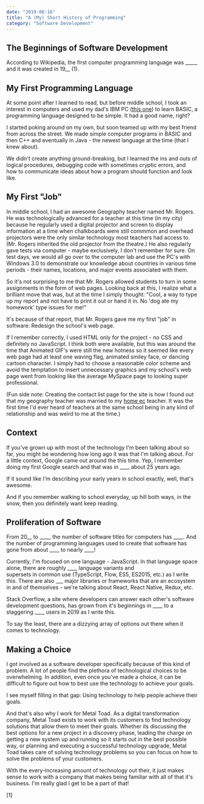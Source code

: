 ```yaml
---
date: "2019-08-16"
title: "A (My) Short History of Programming"
category: "Software Development"
---
```


## The Beginnings of Software Development
According to Wikipedia, the first computer programming language was _____ and it was created in 19__ (1).



## My First Programming Language
At some point after I learned to read, but before middle school, 
I took an interest in computers and used my dad's IBM PC ([this one]()) to 
learn BASIC, a programming language designed to be simple. It had a good name, right?

I started poking around on my own, but soon teamed up with my best friend from across the street.
We made simple computer programs in BASIC and then C++ and eventually in Java - the newest language
at the time (that I knew about).

We didn't create anything ground-breaking, but I learned the ins and outs of logical procedures, 
debugging code with sometimes cryptic errors, and how to communicate ideas about how a program 
should function and look like.

## My First "Job"
In middle school, I had an awesome Geography teacher named Mr. Rogers. He was technologically advanced for a
teacher at this time (in my city) because he regularly used a digital projector and screen to display
information at a time when chalkboards were still commmon and overhead projectors were the only similar technology
most teachers had access to. (Mr. Rogers inherited the old projector from the theatre.)
He also regularly gave tests via computer - maybe exclusively, I don't remember for sure. On test days, we would all go 
over to the computer lab and use the PC's with Windows 3.0 to demonstrate our knowledge about countries in 
various time periods - their names, locations, and major events associated with them.

So it's not surprising to me that Mr. Rogers allowed students to turn in some assignments in the form of web pages. 
Looking back at this, I realize what a brilliant move that was, but at the time I simply thought: "Cool, a way to type 
up my report and not have to print it out or hand it in. No 'dog ate my homework' type issues for me!"

It's because of that report, that Mr. Rogers gave me my first "job" in software: Redesign the school's web page.

If I remember correctly, I used HTML only for the project - no CSS and definitely no JavaScript. I think both were available, 
but this was around the time that Animated GIF's were still the new hotness so it seemed like every web page had at least 
one waving flag, animated smiley face, or dancing cartoon character. I simply had to choose a reasonable color scheme and avoid 
the temptation to insert unnecessary graphics and my school's web page went from looking like the average MySpace page to 
looking super professional.

(Fun side note: Creating the contact list page for the site is how I found out that my geography teacher was married to my 
[home ec]() teacher. It was the first time I'd ever heard of teachers at the same school being in any kind of relationship and 
was weird to me at the time.)

## Context
If you've grown up with most of the technology I'm been talking about so far, you might be wondering how long ago it was
that I'm talking about. For a little context, Google came out around the this time. Yep, I remember doing my first Google search
and that was in ____ about 25 years ago.

If it sound like I'm describing your early years in school exactly, well, that's awesome.

And if you remember walking to school everyday, up hill both ways, in the snow, then you definitely want keep reading.

## Proliferation of Software
From 20__ to ____, the number of software titles for computers has ____. And the number of programming languages used to create 
that software has gone from about ____ to nearly ____!

Currently, I'm focused on one language - JavaScript. In that language space alone, there are roughly ____ language variants and  
supersets in common use (TypeScript, Flow, ES5, ES2015, etc.) as I write this. There are also ___ major libraries or frameworks 
that are an ecosystem in and of themselves - we're talking about React, React Native, Redux, etc.

Stack Overflow, a site where developers can answer each other's software development questions, 
has grown from it's beginnings in ____ to a staggering ____ users in 2019 as I write this.

To say the least, there are a dizzying array of options out there when it comes to technology.

## Making a Choice
I got involved as a software developer specifically because of this kind of problem. A lot of people find the 
plethora of technological choices to be overwhelming. In addition, even once you've made a choice, it can be 
difficult to figure out how to best use the technology to achieve your goals.

I see myself filling in that gap: Using technology to help people achieve their goals.

And that's also why I work for Metal Toad. As a digital transformation company, Metal Toad exists to work with its 
customers to find technology solutions that allow them to meet their goals. Whether its discussing the best options 
for a new project in a discovery phase, leading the charge on getting a new system up and running so it starts out 
in the best possible way, or planning and executing a successful technology upgrade, Metal Toad takes care of 
solving technology problems so you can focus on how to solve the problems of your customers.

With the every-increasing amount of technology out their, it just makes sense to work with a company that makes 
being familiar with all of that it's business. I'm really glad I get to be a part of that!

[1]
